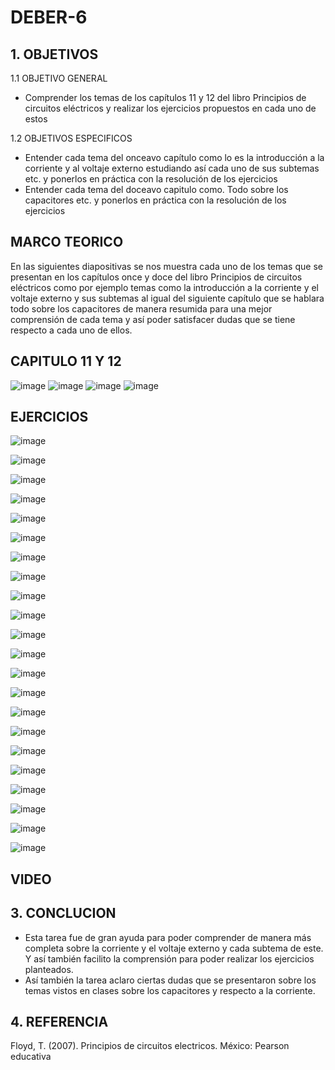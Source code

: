# DEBER-6
## 1. OBJETIVOS

1.1 OBJETIVO GENERAL 

*  Comprender los temas de los capítulos 11 y 12 del libro Principios de circuitos eléctricos y realizar los ejercicios propuestos en cada uno de estos 

1.2 OBJETIVOS ESPECIFICOS 

*  Entender cada tema del onceavo capítulo como lo es la introducción a la corriente y al voltaje externo estudiando así cada uno de sus subtemas etc. y ponerlos en práctica con la resolución de los ejercicios
*  Entender cada tema del doceavo capitulo como. Todo sobre los capacitores etc. y ponerlos en práctica con la resolución de los ejercicios

## MARCO TEORICO

En las siguientes diapositivas se nos muestra cada uno de los temas que se presentan en los capítulos once y doce del libro Principios de circuitos eléctricos como por ejemplo temas como la introducción a la corriente y el voltaje externo y sus subtemas al igual del siguiente capítulo que se hablara todo sobre los capacitores de manera resumida para una mejor comprensión de cada tema y así poder satisfacer dudas que se tiene respecto a cada uno de ellos.

## CAPITULO 11 Y 12
![image](https://user-images.githubusercontent.com/116833211/214347875-ad328e79-fe3f-4e3f-ad9e-955304bd137e.png)
![image](https://user-images.githubusercontent.com/116833211/214367543-f09025b5-81f4-4f4f-998f-0baaab172222.png)
![image](https://user-images.githubusercontent.com/116833211/214368407-22db8949-e5f4-4c64-8670-df058ba65d39.png)
![image](https://user-images.githubusercontent.com/116833211/214370035-5f344983-be65-4caa-bbae-dac4dfa243ed.png)


## EJERCICIOS
![image](https://user-images.githubusercontent.com/116833211/214348326-b55a3db7-4fce-49c7-9ce7-40c6003cd288.png)

![image](https://user-images.githubusercontent.com/116833211/214348623-ccaf4fad-753a-4dd3-9a4c-a576da4b6cda.png)

![image](https://user-images.githubusercontent.com/116833211/214348793-966fd87d-a440-4bb4-98a7-8a120521b3d4.png)

![image](https://user-images.githubusercontent.com/116833211/214348924-70ae645c-5182-4f65-97f8-f4089fe72c07.png)


![image](https://user-images.githubusercontent.com/116833211/214349059-4406c546-24d9-4ab9-b597-79577e6e62ea.png)

![image](https://user-images.githubusercontent.com/116833211/214349154-23c14a9c-7fb8-4f07-81ff-8ecc1fdca160.png)

![image](https://user-images.githubusercontent.com/116833211/214349193-fa9e7d08-0c79-4565-ab44-782eaec711a3.png)

![image](https://user-images.githubusercontent.com/116833211/214349310-590562d1-ccac-4ed7-a487-55262e1d98d5.png)

![image](https://user-images.githubusercontent.com/116833211/214349404-fbc5f8ab-0111-4b63-b09d-a7a73fbd7287.png)

![image](https://user-images.githubusercontent.com/116833211/214349511-69026cd9-9f96-4aed-b7be-663d030be090.png)

![image](https://user-images.githubusercontent.com/116833211/214349651-960006ac-8ff4-4e14-bae9-30fc463f354e.png)

![image](https://user-images.githubusercontent.com/116833211/214349726-99c2046a-ce92-4596-9ffc-9710e627fd84.png)

![image](https://user-images.githubusercontent.com/116833211/214349829-02d298a9-deca-4d1a-beb0-5075d276d1c4.png)

![image](https://user-images.githubusercontent.com/116833211/214349895-de3272a4-42de-4505-aa95-dc3958c34062.png)

![image](https://user-images.githubusercontent.com/116833211/214349957-ff4e2cf2-b148-4796-bd2e-1d7b0b4a46a4.png)

![image](https://user-images.githubusercontent.com/116833211/214350003-65e45893-b7c2-481f-944b-76d22b9f9297.png)

![image](https://user-images.githubusercontent.com/116833211/214350439-d17030a0-b8ea-4416-8652-401dac67284f.png)

![image](https://user-images.githubusercontent.com/116833211/214350519-447cb722-fab6-470c-b33b-cfe929109798.png)

![image](https://user-images.githubusercontent.com/116833211/214350564-4d3b0b44-b6df-4f77-90b1-9ec5e00f83ce.png)

![image](https://user-images.githubusercontent.com/116833211/214350603-46fed429-5961-4ea0-9930-c5b5ba4e12d4.png)

![image](https://user-images.githubusercontent.com/116833211/214350836-26c4e555-78e6-41e3-91b3-27f1b68be63e.png)

![image](https://user-images.githubusercontent.com/116833211/214350901-50903a1e-4a1e-41d7-805c-63d25f29aa47.png)

## VIDEO

## 3. CONCLUCION

* Esta tarea fue de gran ayuda para poder comprender de manera más completa sobre la corriente y el voltaje externo y cada subtema de este. Y así también facilito la comprensión para poder realizar los ejercicios planteados.
*  Así también la tarea aclaro ciertas dudas que se presentaron sobre los temas vistos en clases sobre los capacitores y respecto a la corriente.

## 4. REFERENCIA
Floyd, T. (2007). Principios de circuitos electricos. México: Pearson educativa


